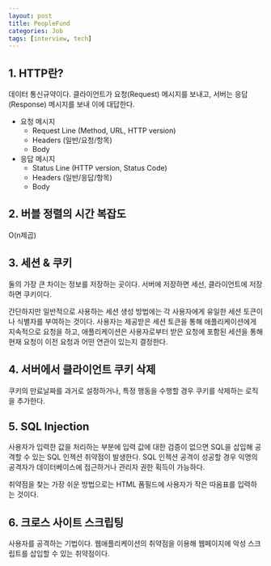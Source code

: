 ```yaml
---
layout: post
title: PeopleFund
categories: Job
tags: [interview, tech]
---
```


## 1. HTTP란?
데이터 통신규약이다. 클라이언트가 요청(Request) 메시지를 보내고, 서버는 응답(Response) 메시지를 보내 이에 대답한다.
- 요청 메시지
	- Request Line (Method, URL, HTTP version)
	- Headers (일반/요청/항목)
	- Body
- 응답 메시지
	- Status Line (HTTP version, Status Code)
	- Headers (일반/응답/항목)
	- Body


## 2. 버블 정렬의 시간 복잡도
O(n제곱)

## 3. 세션 & 쿠키
둘의 가장 큰 차이는 정보를 저장하는 곳이다. 서버에 저장하면 세선, 클라이언트에 저장하면 쿠키이다.

간단하지만 일반적으로 사용하는 세션 생성 방법에는 각 사용자에게 유일한 세션 토큰이나 식별자를 부여하는 것이다. 사용자는 제공받은 세션 토큰을 통해 애플리케이션에게 지속적으로 요청을 하고, 애플리케이션은 사용자로부터 받은 요청에 포함된 세션을 통해 현재 요청이 이전 요청과 어떤 연관이 있는지 결정한다.

## 4. 서버에서 클라이언트 쿠키 삭제
쿠키의 만료날짜를 과거로 설정하거나, 특정 행동을 수행할 경우 쿠키를 삭제하는 로직을 추가한다.

## 5. SQL Injection
사용자가 입력한 값을 처리하는 부분에 입력 값에 대한 검증이 없으면 SQL을 삽입해 공격할 수 있는 SQL 인젝션 취약점이 발생한다. SQL 인젝션 공격이 성공할 경우 익명의 공격자가 데이터베이스에 접근하거나 관리자 권한 획득이 가능하다.

취약점을 찾는 가장 쉬운 방법으로는 HTML 폼필드에 사용자가 작은 따옴표를 입력하는 것이다.

## 6. 크로스 사이트 스크립팅
사용자를 공격하는 기법이다. 웹애플리케이션의 취약점을 이용해 웹페이지에 악성 스크립트를 삽입할 수 있는 취약점이다.
